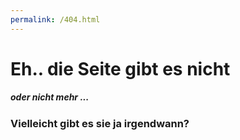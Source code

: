 ```yaml
---
permalink: /404.html
---
```


# Eh.. die Seite gibt es nicht

##### oder nicht mehr ...

### Vielleicht gibt es sie ja irgendwann?


